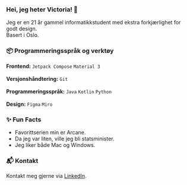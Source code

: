 ### Hei, jeg heter Victoria! 👋
Jeg er en 21 år gammel informatikkstudent med ekstra forkjærlighet for godt design.   
Basert i Oslo. 

### 📦 Programmeringsspråk og verktøy 
**Frontend:** `Jetpack Compose` `Material 3`  
<br>
**Versjonshåndtering:** `Git`   
<br>
**Programmeringsspråk:** `Java` `Kotlin` `Python`  
<br>
**Design:** `Figma` `Miro`  


### ✨ Fun Facts
* Favorittserien min er Arcane.
* Da jeg var liten, ville jeg bli statsminister.
* Jeg liker både Mac og Windows. 


### 📬 Kontakt 
Kontakt meg gjerne via [LinkedIn](https://www.linkedin.com/in/victoria-kolsing/). 
